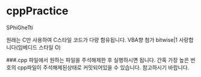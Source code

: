 # cppPractice
 SPhiGheTti
 
 원래는 C만 사용하여 C스타일 코드가 다량 함유됩니다.
 VBA향 첨가
 bitwise|1 사랑합니다(임베디드 스타일 O)

###.cpp 파일에서 원하는 파일을 주석해제한 후 실행하시면 됩니다.
간혹 가장 높은 번호의 cpp파일이 주석해제된상태로 커밋되어있을 수 있습니다. 참고하시기 바랍니다.
